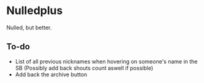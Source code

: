 # Nulledplus
Nulled, but better.

## To-do
+ List of all previous nicknames when hovering on someone's name in the SB (Possibly add back shouts count aswell if possible)
+ Add back the archive button

